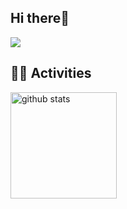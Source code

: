 ## Hi there👋

![](https://github-profile-summary-cards.vercel.app/api/cards/profile-details?username=HijiriSato88&theme=vue)

## 🏃‍♀️ Activities
<div align="left"> 
  <img alt="github stats" height="170px" src="https://github-readme-stats.vercel.app/api/top-langs/?username=HijiriSato88&theme=light&layout=compact" />
</div>

<!--
### About Me

- 🔭 I’m currently working on **[Your Project Name]**
- 🌱 I’m currently learning **[Learning Focus]**
- 👯 I’m looking to collaborate on **[Collaboration Opportunities]**
- 🤔 I’m looking for help with **[Help Needed]**
- 💬 Ask me about **[Topics You're Knowledgeable About]**
- 📫 How to reach me: **[Your Contact Information]**
- 😄 Pronouns: **[Your Pronouns]**
- ⚡ Fun fact: **[An Interesting Fact About You]**
-->

<!--
**HijiriSato88/HijiriSato88** is a ✨ _special_ ✨ repository because its `README.md` (this file) appears on your GitHub profile.

Here are some ideas to get you started:

- 🔭 I’m currently working on ...
- 🌱 I’m currently learning ...
- 👯 I’m looking to collaborate on ...
- 🤔 I’m looking for help with ...
- 💬 Ask me about ...
- 📫 How to reach me: ...
- 😄 Pronouns: ...
- ⚡ Fun fact: ...
-->

